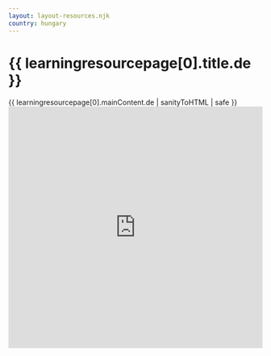 ```yaml
---
layout: layout-resources.njk
country: hungary
---
```

<h1>{{ learningresourcepage[0].title.de }}</h1>
{{ learningresourcepage[0].mainContent.de | sanityToHTML | safe }}

<iframe src="https://cdn.flipsnack.com/widget/v2/widget.html?hash=xp01wb45s4" width="100%" height="480" seamless="seamless" scrolling="no" frameBorder="0" allowFullScreen></iframe>